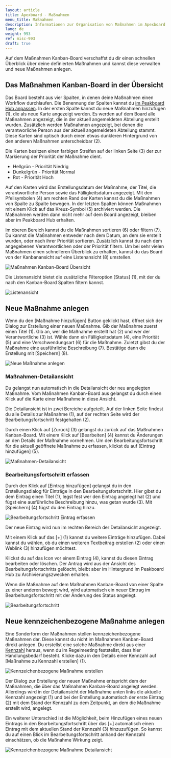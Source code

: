```yaml
---
layout: article
title: Apexboard - Maßnahmen
menu_title: Maßnahmen
description: Informationen zur Organisation von Maßnahmen im Apexboard
lang: de
weight: 993
ref: misc-993
draft: true
---
```


Auf dem Maßnahmen Kanban-Board verschaffst du dir einen schnellen Überblick über deine definierten Maßnahmen und kannst diese verwalten und neue Maßnahmen anlegen.

## Das Maßnahmen Kanban-Board in der Übersicht

Das Board besteht aus vier Spalten, in denen deine Maßnahmen einen Workflow durchlaufen. Die Benennung der Spalten kannst du [im Peakboard Hub anpassen](de-apexboard-peakboard-hub.html). In der ersten Spalte kannst du neue Maßnahmen hinzufügen (1), die als neue Karte angezeigt werden. Es werden auf dem Board alle Maßnahmen angezeigt, die in der aktuell angemeldeten Abteilung erstellt wurden. Zusätzlich werden Maßnahmen angezeigt, bei denen die verantworliche Person aus der aktuell angemeldeten Abteilung stammt. Diese Karten sind optisch durch einen etwas dunkleren Hintergrund von den anderen Maßnahmen unterscheidbar (2).

Die Karten besitzen einen farbigen Streifen auf der linken Seite (3) der zur Markierung der Priorität der Maßnahme dient.

* Hellgrün - Priorität Niedrig
* Dunkelgrün - Priorität Normal
* Rot - Priorität Hoch

Auf den Karten wird das Erstellungsdatum der Maßnahme, der Titel, die verantwortliche Person sowie das Fälligkeitsdatum angezeigt.
Mit den Pfeilsymbolen (4) am rechten Rand der Karten kannst du die Maßnahmen von Spalte zu Spalte bewegen. In der letzten Spalten können Maßnahmen mit einem Klick auf das Kreuz-Symbol (5) archiviert werden. Die Maßnahmen werden dann nicht mehr auf dem Board angezeigt, bleiben aber im Peakboard Hub erhalten.

Im oberen Bereich kannst du die Maßnahmen sortieren (6) oder filtern (7). Du kannst die Maßnahmen entweder nach dem Datum, an dem sie erstellt wurden, oder nach ihrer Priorität sortieren. Zusätzlich kannst du nach dem angegebenen Verantwortlichen oder der Priorität filtern. Um bei sehr vielen Maßnahmen einen schnelleren Überblick zu erhalten, kannst du das Board von der Kanbanansicht auf eine Listenansicht (8) umstellen.

![Maßnahmen Kanban-Board Übersicht](/assets/images/apexboard/measures/de_apexboard-measures-01.png)

Die Listenansicht bietet die zusätzliche Filteroption [Status] (1), mit der du nach den Kanban-Board Spalten filtern kannst.

![Listenansicht](/assets/images/apexboard/measures/de_apexboard-measures-02.png)

## Neue Maßnahme anlegen

Wenn du den [Maßnahme hinzufügen] Button geklickt hast, öffnet sich der Dialog zur Erstellung einer neuen Maßnahme.
Gib der Maßnahme zuerst einen Titel (1). Gib an, wer die Maßnahme erstellt hat (2) und wer der Verantwortliche (3) ist. Wähle dann ein Fälligkeitsdatum (4), eine Priorität (5) und eine Verschwendungsart (6) für die Maßnahme. Zuletzt gibst du der Maßnahme eine ausführliche Beschreibung (7). Bestätige dann die Erstellung mit [Speichern] (8).

![Neue Maßnahme anlegen](/assets/images/apexboard/measures/de_apexboard-measures-03.png)

### Maßnahmen-Detailansicht

Du gelangst nun automatisch in die Detailansicht der neu angelegten Maßnahme. Vom Maßnahmen Kanban-Board aus gelangst du durch einen Klick auf die Karte einer Maßnahme in diese Ansicht.

Die Detailansicht ist in zwei Bereiche aufgeteilt. Auf der linken Seite findest du alle Details zur Maßnahme (1), auf der rechten Seite wird der Bearbeitungsfortschritt festgehalten (2).

Durch einen Klick auf [Zurück] (3) gelangst du zurück auf das Maßnahmen Kanban-Board. Mit einem Klick auf [Bearbeiten] (4) kannst du Änderungen an den Details der Maßnahme vornehmen. Um den Bearbeitungsfortschritt für die aktuell geöffnete Maßnahme zu erfassen, klickst du auf [Eintrag hinzufügen] (5).

![Maßnahmen-Detailansicht](/assets/images/apexboard/measures/de_apexboard-measures-04.png)

### Bearbeitungsfortschritt erfassen

Durch den Klick auf [Eintrag hinzufügen] gelangst du in den Erstellungsdialog für Einträge in den Bearbeitungsfortschritt.
Hier gibst du dem Eintrag einen Titel (1), legst fest wer den Eintrag angelegt hat (2) und fügst eine ausführliche Beschreibung hinzu, was getan wurde (3). Mit [Speichern] (4) fügst du den Eintrag hinzu.

![Bearbeitungsfortschritt Eintrag erfassen](/assets/images/apexboard/measures/de_apexboard-measures-05.png)

Der neue Eintrag wird nun im rechten Bereich der Detailansicht angezeigt.

Mit einem Klick auf das [+] (1) kannst du weitere Einträge hinzufügen. Dabei kannst du wählen, ob du einen weiteren Textbeitrag erstellen (2) oder einen Weblink (3) hinzufügen möchtest.

Klickst du auf das Icon vor einem Eintrag (4), kannst du diesen Eintrag bearbeiten oder löschen. Der Antrag wird aus der Ansicht des Bearbeitungsfortschritts gelöscht, bleibt aber im Hintergrund im Peakboard Hub zu Archivierungszwecken erhalten.

Wenn die Maßnahme auf dem Maßnahmen Kanban-Board von einer Spalte zu einer anderen bewegt wird, wird automatisch ein neuer Eintrag im Bearbeitungsfortschritt mit der Änderung des Status angelegt.

![Bearbeitungsfortschritt](/assets/images/apexboard/measures/de_apexboard-measures-06.png)

## Neue kennzeichenbezogene Maßnahme anlegen

Eine Sonderform der Maßnahmen stellen kennzeichenbezogene Maßnahmen dar. Diese kannst du nicht im Maßnahmen Kanban-Board direkt anlegen. Du erstellst eine solche Maßnahme direkt aus einer [Kennzahl](/apexboard/de-apexboard-keyfigures.html) heraus, wenn du im Regelmeeting feststellst, dass hier Handlungsbedarf besteht. Klicke dazu in den Details einer Kennzahl auf [Maßnahme zu Kennzahl erstellen] (1).

![Kennzeichenbezogene Maßnahme erstellen](/assets/images/apexboard/measures/de_apexboard-measures-07.png)

Der Dialog zur Erstellung der neuen Maßnahme entspricht dem der Maßnahmen, die über das Maßnahmen Kanban-Board angelegt werden. Allerdings wird in der Detailansicht der Maßnahme unten links die aktuelle Kennzahl angezeigt (1) und bei der Erstellung automatisch der erste Eintrag (2) mit dem Stand der Kennzahl zu dem Zeitpunkt, an dem die Maßnahme erstellt wird, angelegt.

Ein weiterer Unterschied ist die Möglichkeit, beim Hinzufügen eines neuen Eintrags in den Bearbeitungsfortschritt über das [+] automatisch einen Eintrag mit dem aktuellen Stand der Kennzahl (3) hinzuzufügen. So kannst du auf einen Blick im Bearbeitungsfortschritt anhand der Kennzahl einschätzen, ob die Maßnahme Wirkung zeigt.

![Kennzeichenbezogene Maßnahme Detailansicht](/assets/images/apexboard/measures/de_apexboard-measures-08.png)
